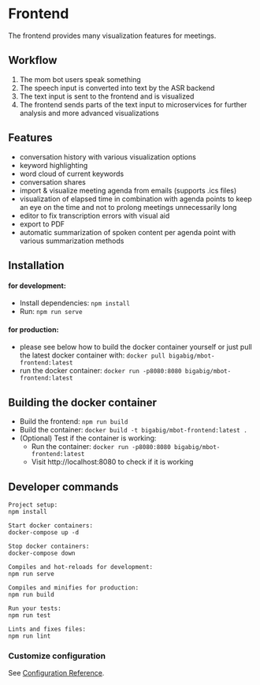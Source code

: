 # Frontend
The frontend provides many visualization features for meetings. 

## Workflow
1. The mom bot users speak something
2. The speech input is converted into text by the ASR backend
3. The text input is sent to the frontend and is visualized
4. The frontend sends parts of the text input to microservices for further analysis and more advanced visualizations

## Features
- conversation history with various visualization options
- keyword highlighting
- word cloud of current keywords
- conversation shares
- import & visualize meeting agenda from emails (supports .ics files)
- visualization of elapsed time in combination with agenda points to keep an eye on the time and not to prolong meetings unnecessarily long
- editor to fix transcription errors with visual aid
- export to PDF
- automatic summarization of spoken content per agenda point with various summarization methods

## Installation

#### for development: 
- Install dependencies: `npm install`
- Run: `npm run serve`

#### for production: 
- please see below how to build the docker container yourself or just pull the latest docker container with: `docker pull bigabig/mbot-frontend:latest`
- run the docker container: `docker run -p8080:8080 bigabig/mbot-frontend:latest`

## Building the docker container
- Build the frontend: `npm run build`
- Build the container: `docker build -t bigabig/mbot-frontend:latest .`
- (Optional) Test if the container is working:
  - Run the container: `docker run -p8080:8080 bigabig/mbot-frontend:latest`
  - Visit http://localhost:8080 to check if it is working

## Developer commands
```
Project setup:
npm install

Start docker containers:
docker-compose up -d

Stop docker containers:
docker-compose down

Compiles and hot-reloads for development:
npm run serve

Compiles and minifies for production:
npm run build

Run your tests:
npm run test

Lints and fixes files:
npm run lint
```

### Customize configuration
See [Configuration Reference](https://cli.vuejs.org/config/).
